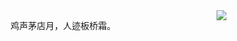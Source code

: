 <img align="right" src="https://blog.wohin.me/posts/ai-poem-art/84a5d003750d90bfbc4cdc9c6878c42b.jpg" />

<style>
@font-face {
    font-family: 'LxgwWenKai';
    src: url('https://cdnjs.cloudflare.com/ajax/libs/lxgw-wenkai-screen-webfont/1.7.0/lxgwwenkaiscreenr.css');
}
.custom-font {
    font-family: 'LXGW WenKai Screen R', sans-serif;
}
</style>

<div class="custom-font">
<p align="center">鸡声茅店月，人迹板桥霜。</p>
</div>
